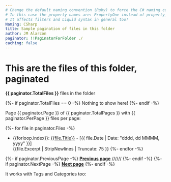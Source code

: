 ```yaml
---
# Change the default naming convention (Ruby) to force the C# naming convention instead
# In this case the property names are: PropertyOne instead of property_one
# It affects filters and Liquid syntax in general too!
Naming: CSharp
title: Sample pagination of files in this folder
author: JM Alarcon
paginator: !!PaginatorForFolder ./
caching: false
---
```


# This are the files of this folder, paginated

**{{ paginator.TotalFiles }}** files in the folder

{%- if paginator.TotalFiles == 0 -%}
Nothing to show here!
{%- endif -%}

Page {{ paginator.Page }} of {{ paginator.TotalPages }} with {{ paginator.PerPage }} files per page:

{%- for file in paginator.Files -%}
- {{forloop.index}}: [{{file.Title}}]({{file.URL}}) - [{{ file.Date | Date: "dddd, dd MMMM, yyyy" }}]<br>{{file.Excerpt | StripNewlines | Truncate: 75 }}
{%- endfor -%}

{%- if paginator.PreviousPage -%}
**[Previous page](?page={{paginator.PreviousPage}})** ////// 
{%- endif -%} {%- if paginator.NextPage -%}
**[Next page](?page={{paginator.NextPage}})**
{%- endif -%}

It works with Tags and Categories too:
